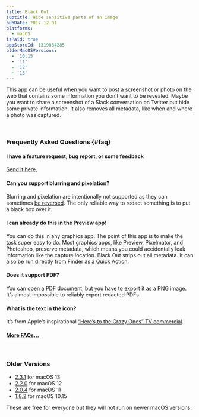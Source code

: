 ```yaml
---
title: Black Out
subtitle: Hide sensitive parts of an image
pubDate: 2017-12-01
platforms:
  - macOS
isPaid: true
appStoreId: 1319884285
olderMacOSVersions:
  - '10.15'
  - '11'
  - '12'
  - '13'
---
```


This app can be useful when you want to post a screenshot or photo on the web that contains some information you don’t want to be revealed. Maybe you want to share a screenshot of a Slack conversation on Twitter but hide some private information. It also removes all metadata, like when and where a photo was captured.

<br>

### Frequently Asked Questions {#faq}

#### I have a feature request, bug report, or some feedback

[Send it here.](https://sindresorhus.com/feedback?product=Black%20Out%20One&referrer=Website-FAQ)

#### Can you support blurring and pixelation?

Blurring and pixelation are intentionally not supported as they can sometimes [be reversed](https://dheera.net/projects/blur). The only reliable way to redact something is to put a black box over it.

#### I can already do this in the Preview app!

You can do this in any graphics app. The point of this app is to make the task super easy to do. Most graphics apps, like Preview, Pixelmator, and Photoshop, preserve metadata, which means you could accidentally leak information like the capture location. Black Out strips out all metadata. It can also be run directly from Finder as a [Quick Action](https://support.apple.com/en-gb/guide/mac-help/mchl97ff9142/mac).

#### Does it support PDF?

You can open a PDF document, but you have to export it as a PNG image. It’s almost impossible to reliably export redacted PDFs.

#### What is the text in the icon?

It’s from Apple’s inspirational [“Here’s to the Crazy Ones” TV commercial](https://www.youtube.com/watch?v=-z4NS2zdrZc).

#### [More FAQs…](/apps/faq)

<br>

### Older Versions

- [2.3.1](https://github.com/sindresorhus/meta/files/13923936/Black.Out.2.3.1.-.macOS.13.zip) for macOS 13
- [2.2.0](https://github.com/sindresorhus/meta/files/10773680/Black.Out.2.2.0.-.macOS.12.zip) for macOS 12
- [2.0.4](https://github.com/sindresorhus/meta/files/8759655/Black.Out.2.0.4.-.macOS.11.zip) for macOS 11
- [1.8.2](https://github.com/sindresorhus/meta/files/7454156/Black.Out.1.8.2.-.macOS.10.15.zip) for macOS 10.15

These are free for everyone but they will not run on newer macOS versions.
